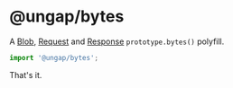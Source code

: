 # @ungap/bytes

A [Blob](https://developer.mozilla.org/en-US/docs/Web/API/Blob/bytes), [Request](https://developer.mozilla.org/en-US/docs/Web/API/Request/bytes) and [Response](https://developer.mozilla.org/en-US/docs/Web/API/Response/bytes) `prototype.bytes()` polyfill.

```js
import '@ungap/bytes';
```

That's it.
